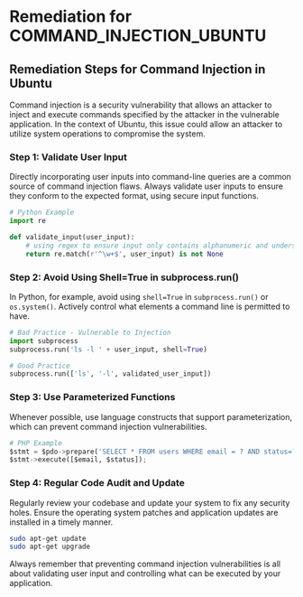# Remediation for COMMAND_INJECTION_UBUNTU

## Remediation Steps for Command Injection in Ubuntu

Command injection is a security vulnerability that allows an attacker to inject and execute commands specified by the attacker in the vulnerable application. In the context of Ubuntu, this issue could allow an attacker to utilize system operations to compromise the system.

### Step 1: Validate User Input

Directly incorporating user inputs into command-line queries are a common source of command injection flaws. Always validate user inputs to ensure they conform to the expected format, using secure input functions.

```python
# Python Example
import re

def validate_input(user_input):
    # using regex to ensure input only contains alphanumeric and underscore
    return re.match(r'^\w+$', user_input) is not None
```

### Step 2: Avoid Using Shell=True in subprocess.run()

In Python, for example, avoid using `shell=True` in `subprocess.run()` or `os.system()`. Actively control what elements a command line is permitted to have.

```python
# Bad Practice - Vulnerable to Injection
import subprocess
subprocess.run('ls -l ' + user_input, shell=True)

# Good Practice 
subprocess.run(['ls', '-l', validated_user_input])
```

### Step 3: Use Parameterized Functions

Whenever possible, use language constructs that support parameterization, which can prevent command injection vulnerabilities.

```python
# PHP Example
$stmt = $pdo->prepare('SELECT * FROM users WHERE email = ? AND status=?');
$stmt->execute([$email, $status]);
```

### Step 4: Regular Code Audit and Update

Regularly review your codebase and update your system to fix any security holes. Ensure the operating system patches and application updates are installed in a timely manner.

```bash
sudo apt-get update
sudo apt-get upgrade
```

Always remember that preventing command injection vulnerabilities is all about validating user input and controlling what can be executed by your application.